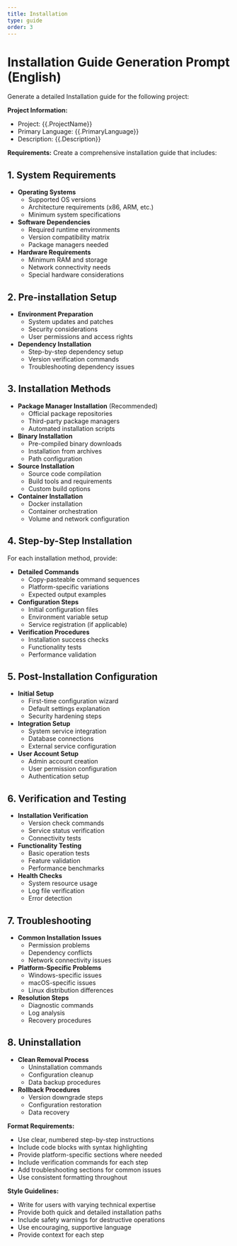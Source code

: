 ```yaml
---
title: Installation
type: guide
order: 3
---
```


# Installation Guide Generation Prompt (English)

Generate a detailed Installation guide for the following project:

**Project Information:**
- Project: {{.ProjectName}}
- Primary Language: {{.PrimaryLanguage}}
- Description: {{.Description}}

**Requirements:**
Create a comprehensive installation guide that includes:

## 1. System Requirements
- **Operating Systems**
  - Supported OS versions
  - Architecture requirements (x86, ARM, etc.)
  - Minimum system specifications
- **Software Dependencies**
  - Required runtime environments
  - Version compatibility matrix
  - Package managers needed
- **Hardware Requirements**
  - Minimum RAM and storage
  - Network connectivity needs
  - Special hardware considerations

## 2. Pre-installation Setup
- **Environment Preparation**
  - System updates and patches
  - Security considerations
  - User permissions and access rights
- **Dependency Installation**
  - Step-by-step dependency setup
  - Version verification commands
  - Troubleshooting dependency issues

## 3. Installation Methods
- **Package Manager Installation** (Recommended)
  - Official package repositories
  - Third-party package managers
  - Automated installation scripts
- **Binary Installation**
  - Pre-compiled binary downloads
  - Installation from archives
  - Path configuration
- **Source Installation**
  - Source code compilation
  - Build tools and requirements
  - Custom build options
- **Container Installation**
  - Docker installation
  - Container orchestration
  - Volume and network configuration

## 4. Step-by-Step Installation
For each installation method, provide:
- **Detailed Commands**
  - Copy-pasteable command sequences
  - Platform-specific variations
  - Expected output examples
- **Configuration Steps**
  - Initial configuration files
  - Environment variable setup
  - Service registration (if applicable)
- **Verification Procedures**
  - Installation success checks
  - Functionality tests
  - Performance validation

## 5. Post-Installation Configuration
- **Initial Setup**
  - First-time configuration wizard
  - Default settings explanation
  - Security hardening steps
- **Integration Setup**
  - System service integration
  - Database connections
  - External service configuration
- **User Account Setup**
  - Admin account creation
  - User permission configuration
  - Authentication setup

## 6. Verification and Testing
- **Installation Verification**
  - Version check commands
  - Service status verification
  - Connectivity tests
- **Functionality Testing**
  - Basic operation tests
  - Feature validation
  - Performance benchmarks
- **Health Checks**
  - System resource usage
  - Log file verification
  - Error detection

## 7. Troubleshooting
- **Common Installation Issues**
  - Permission problems
  - Dependency conflicts
  - Network connectivity issues
- **Platform-Specific Problems**
  - Windows-specific issues
  - macOS-specific issues
  - Linux distribution differences
- **Resolution Steps**
  - Diagnostic commands
  - Log analysis
  - Recovery procedures

## 8. Uninstallation
- **Clean Removal Process**
  - Uninstallation commands
  - Configuration cleanup
  - Data backup procedures
- **Rollback Procedures**
  - Version downgrade steps
  - Configuration restoration
  - Data recovery

**Format Requirements:**
- Use clear, numbered step-by-step instructions
- Include code blocks with syntax highlighting
- Provide platform-specific sections where needed
- Include verification commands for each step
- Add troubleshooting sections for common issues
- Use consistent formatting throughout

**Style Guidelines:**
- Write for users with varying technical expertise
- Provide both quick and detailed installation paths
- Include safety warnings for destructive operations
- Use encouraging, supportive language
- Provide context for each step
